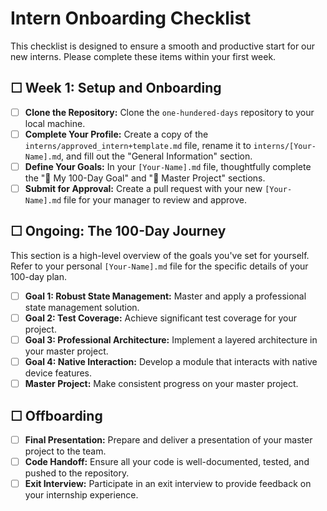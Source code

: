 # Intern Onboarding Checklist

This checklist is designed to ensure a smooth and productive start for our new interns. Please complete these items within your first week.

## ☐ Week 1: Setup and Onboarding

*   [ ] **Clone the Repository:** Clone the `one-hundered-days` repository to your local machine.
*   [ ] **Complete Your Profile:** Create a copy of the `interns/approved_intern+template.md` file, rename it to `interns/[Your-Name].md`, and fill out the "General Information" section.
*   [ ] **Define Your Goals:** In your `[Your-Name].md` file, thoughtfully complete the "🚀 My 100-Day Goal" and "🌟 Master Project" sections.
*   [ ] **Submit for Approval:** Create a pull request with your new `[Your-Name].md` file for your manager to review and approve.

## ☐ Ongoing: The 100-Day Journey

This section is a high-level overview of the goals you've set for yourself. Refer to your personal `[Your-Name].md` file for the specific details of your 100-day plan.

*   [ ] **Goal 1: Robust State Management:** Master and apply a professional state management solution.
*   [ ] **Goal 2: Test Coverage:** Achieve significant test coverage for your project.
*   [ ] **Goal 3: Professional Architecture:** Implement a layered architecture in your master project.
*   [ ] **Goal 4: Native Interaction:** Develop a module that interacts with native device features.
*   [ ] **Master Project:** Make consistent progress on your master project.

## ☐ Offboarding

*   [ ] **Final Presentation:** Prepare and deliver a presentation of your master project to the team.
*   [ ] **Code Handoff:** Ensure all your code is well-documented, tested, and pushed to the repository.
*   [ ] **Exit Interview:** Participate in an exit interview to provide feedback on your internship experience.
